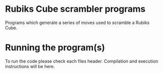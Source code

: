# Rubiks Cube scrambler programs

Programs which generate a series of moves used to scramble a Rubiks Cube.

# Running the program(s)

To run the code please check each files header. Compilation and execution instructions will be here.
